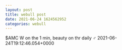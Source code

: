 ```yaml
--- 
layout: post 
title: webull post 
date: 2021-06-24 1624562952 
categories: webull 
--- 
```

$AMC W on the 1 min, beauty on thr daily ‍♂️	2021-06-24T19:12:46.054+0000